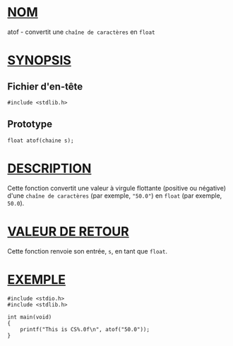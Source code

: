 # [NOM](#nom)

atof - convertit une `chaîne de caractères` en `float`

# [SYNOPSIS](#synopsis)

## Fichier d'en-tête

    #include <stdlib.h>

## Prototype

    float atof(chaine s);

# [DESCRIPTION](#description)

Cette fonction convertit une valeur à virgule flottante (positive ou négative) d'une `chaîne de caractères` (par exemple, `"50.0"`) en `float` (par exemple, `50.0`).

# [VALEUR DE RETOUR](#valeur-de-retour)

Cette fonction renvoie son entrée, `s`, en tant que `float`.

# [EXEMPLE](#exemple)

    #include <stdio.h>
    #include <stdlib.h>

    int main(void)
    {
        printf("This is CS%.0f\n", atof("50.0"));
    }
